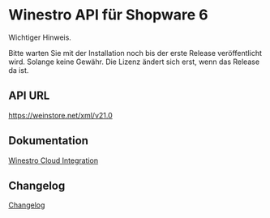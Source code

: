 # Winestro API für Shopware 6

Wichtiger Hinweis.

Bitte warten Sie mit der Installation noch 
bis der erste Release veröffentlicht wird.
Solange keine Gewähr.
Die Lizenz ändert sich erst, wenn das Release da ist.

## API URL

https://weinstore.net/xml/v21.0

## Dokumentation

[Winestro Cloud Integration](https://sumedia-webdesign.atlassian.net/wiki/spaces/WINESTRO/pages/1081396/Winestro+Cloud+Integration)

## Changelog

[Changelog](https://www.sumedia-webdesign.de/sumedia-wbo/changelog.htm)
